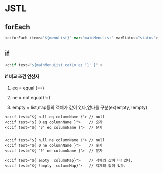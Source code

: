 # JSTL

## forEach

```JavaScript
<c:forEach items="${menuList}" var="mainMenuList" varStatus="status">
```

## if

```JavaScript
<c:if test="${mainMenuList.catLv eq '1' }" >
```

#### if 비교 조건 연산자
1. eq = equal (==)

2. ne = not equal (!=)

3. empty = list,map등의 객체가 값이 있다,없다를 구분(ex)empty, !empty)

```JS
<c:if test="${ null eq columnName }"> // null
<c:if test="${ 0 eq columnName }">    // 숫자
<c:if test="${ '0' eq columnName }">  // 문자


<c:if test="${ null ne columnName }"> // null
<c:if test="${ 0 ne columnName }">    // 숫자
<c:if test="${ '0' ne columnName }">  // 문자

<c:if test="${ empty  columnMap}">    // 객체의 값이 비어있다.
<c:if test="${ !empty  columnMap}">   // 객체의 값이 있다.
```
